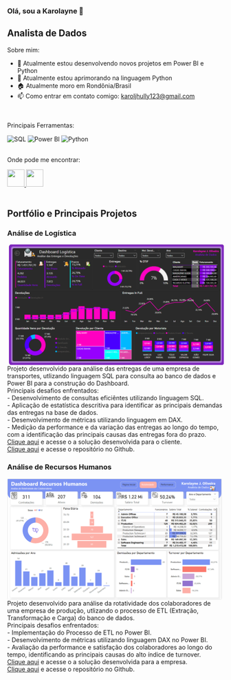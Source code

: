 ### Olá, sou a Karolayne 👋

## Analista de Dados

Sobre mim: 
- 🔭 Atualmente estou desenvolvendo novos projetos em Power BI e Python
- 🌱 Atualmente estou aprimorando na linguagem Python
- 🏠 Atualmente moro em Rondônia/Brasil
- 📫 Como entrar em contato comigo: karoljhully123@gmail.com


<br>

Principais Ferramentas:

<div>
  <img align="center" alt="SQL" height="40" width="40" src="https://github.com/KarolayneJOliveira/Portfolio/blob/main/linguagens/sql.png?raw=true">
  <img align="center" alt="Power BI" height="40" width="40" src="https://github.com/KarolayneJOliveira/Portfolio/blob/main/linguagens/power%20bi.png?raw=true">
  <img align="center" alt="Python" height="40" width="40" src="https://github.com/KarolayneJOliveira/Portfolio/blob/main/linguagens/python.png?raw=true">
</div>

<br>

Onde pode me encontrar:

<div>
<a href="https://www.linkedin.com/in/karolayne-jhully-8a33a0338/">
  <img height="40" width="40" src="https://github.com/KarolayneJOliveira/Portfolio/blob/main/social%20icons/linkedin.png?raw=true">
</a>
<a href="https://www.instagram.com/karolaynejhully/">
  <img height="40" width="40" src="https://github.com/KarolayneJOliveira/Portfolio/blob/main/social%20icons/instagram.png?raw=true">
</a>
</div>

<br>

## Portfólio e Principais Projetos
### Análise de Logística
<img align="right" width="500"  src="https://github.com/KarolayneJOliveira/Portfolio_Logistica/blob/main/Design/Dashboard%20logistica.png?raw=true">
Projeto desenvolvido para análise das entregas de uma empresa de transportes, utlizando linguagem SQL para consulta ao banco de dados e Power BI para a construção do Dashboard.<br>
Principais desafios enfrentados: <br>
- Desenvolvimento de consultas eficiêntes utilizando linguagem SQL.<br>
- Aplicação de estatística descritiva  para identificar as principais demandas das entregas na base de dados.<br>
- Desenvolvimento de métricas utilizando linguagem em DAX.<br>
- Medição da performance e da variação das entregas ao longo do tempo, com a identificação das principais causas das entregas fora do prazo.
<br>
<a href="">Clique aqui</a> e acesse o a solução desenvolvida para o cliente.
<br>
<a href="https://github.com/KarolayneJOliveira/Portfolio_Logistica">Clique aqui</a> e acesse o repositório no Github.

<br>

### Análise de Recursos Humanos
<img align="left" width="500" src="https://github.com/KarolayneJOliveira/Portfolio_RH/blob/main/Design/Dashboard%20RH%201.png?raw=true">
Projeto desenvolvido para análise da rotatividade dos colaboradores de uma empresa de produção, utlizando o processo de ETL (Extração, Transformação e Carga) do banco de dados.<br>
Principais desafios enfrentados: <br>
- Implementação do Processo de ETL no Power BI.<br>
- Desenvolvimento de métricas utilizando linguagem DAX no Power BI.<br>
- Avaliação da performance e satisfação dos colaboradores ao longo do tempo, identificando as principais causas do alto índice de turnover.
<br>
<a href="">Clique aqui</a> e acesse o a solução desenvolvida para a empresa.
<br>
<a href="https://github.com/KarolayneJOliveira/Portfolio_RH" target="_blank">Clique aqui</a> e acesse o repositório no Github.




